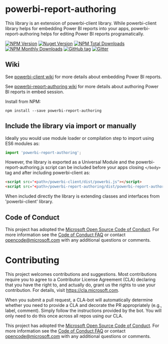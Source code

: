 # powerbi-report-authoring

This library is an extension of powerbi-client library.
While powerbi-client library helps for embedding Power BI reports into your apps, powerbi-report-authoring helps for editing Power BI reports programatically.

[![NPM Version](https://img.shields.io/npm/v/powerbi-report-authoring.svg)](https://www.npmjs.com/package/powerbi-report-authoring/)
[![Nuget Version](https://img.shields.io/nuget/v/Microsoft.PowerBI.ReportAuthoring.svg)](https://www.nuget.org/packages/Microsoft.PowerBI.ReportAuthoring/)
[![NPM Total Downloads](https://img.shields.io/npm/dt/powerbi-report-authoring.svg)](https://www.npmjs.com/package/powerbi-Report-Authoring)
[![NPM Monthly Downloads](https://img.shields.io/npm/dm/powerbi-report-authoring.svg)](https://www.npmjs.com/package/powerbi-Report-Authoring)
[![GitHub tag](https://img.shields.io/github/tag/microsoft/powerbi-report-authoring.svg)](https://github.com/Microsoft/powerbi-report-authoring/tags)
[![Gitter](https://img.shields.io/gitter/room/Microsoft/powerbi-report-authoring.svg)](https://gitter.im/Microsoft/powerbi-report-authoring)

## Wiki

See [powerbi-client wiki](https://github.com/Microsoft/PowerBI-JavaScript/wiki) for more details about embedding Power BI reports.

See [powerbi-report-authoring wiki](https://github.com/microsoft/powerbi-report-authoring/wiki) for more details about authoring Power BI reports in embed session.

Install from NPM:

 `npm install --save powerbi-report-authoring`

## Include the library via import or manually

Ideally you would use module loader or compilation step to import using ES6 modules as:

``` javascript
import 'powerbi-report-authoring';
```

However, the library is exported as a Universal Module and the powerbi-report-authoring.js script can be included before your apps closing `</body>` tag and after including powerbi-client as:

``` html
<script src="<path>/powerbi-client/dist/powerbi.js"></script>
<script src="<path>/powerbi-report-authoring/dist/powerbi-report-authoring.js"></script>
```

When included directly the library is extending classes and interfaces from 'powerbi-client' library.

## Code of Conduct

This project has adopted the [Microsoft Open Source Code of Conduct](https://opensource.microsoft.com/codeofconduct/). For more information see the [Code of Conduct FAQ](https://opensource.microsoft.com/codeofconduct/faq/) or contact [opencode@microsoft.com](mailto:opencode@microsoft.com) with any additional questions or comments.

# Contributing

This project welcomes contributions and suggestions. Most contributions require you to agree to a
Contributor License Agreement (CLA) declaring that you have the right to, and actually do, grant us
the rights to use your contribution. For details, visit https://cla.microsoft.com.

When you submit a pull request, a CLA-bot will automatically determine whether you need to provide
a CLA and decorate the PR appropriately (e.g., label, comment). Simply follow the instructions
provided by the bot. You will only need to do this once across all repos using our CLA.

This project has adopted the [Microsoft Open Source Code of Conduct](https://opensource.microsoft.com/codeofconduct/).
For more information see the [Code of Conduct FAQ](https://opensource.microsoft.com/codeofconduct/faq/) or
contact [opencode@microsoft.com](mailto:opencode@microsoft.com) with any additional questions or comments.
